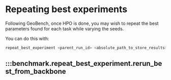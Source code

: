 # Repeating best experiments

Following GeoBench, once HPO is done, you may wish to repeat the best parameters found for each task while varying the seeds.

You can do this with:

``` sh
repeat_best_experiment <parent_run_id> <absolute_path_to_store_results> --config <path_to_config>
```

## :::benchmark.repeat_best_experiment.rerun_best_from_backbone
